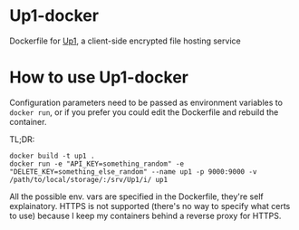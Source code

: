 # Up1-docker
Dockerfile for [Up1](https://github.com/Upload/Up1), a client-side encrypted file hosting service

# How to use Up1-docker
Configuration parameters need to be passed as environment variables to `docker run`, or if you prefer you could edit the Dockerfile and rebuild the container.

TL;DR:
```
docker build -t up1 .
docker run -e "API_KEY=something_random" -e "DELETE_KEY=something_else_random" --name up1 -p 9000:9000 -v /path/to/local/storage/:/srv/Up1/i/ up1
```

All the possible env. vars are specified in the Dockerfile, they're self explainatory.
HTTPS is not supported (there's no way to specify what certs to use) because I keep my containers behind a reverse proxy for HTTPS.
